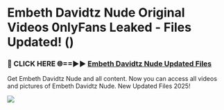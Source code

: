 # Embeth Davidtz Nude Original Videos 0nlyFans Leaked - Files Updated! ()

<h3>🔴 CLICK HERE 🌐==►► <a href="https://tinyurl.com/2p9ay9w9" rel="nofollow">Embeth Davidtz Nude Updated Files</a></h3>

Get Embeth Davidtz Nude and all content. Now you can access all videos and pictures of Embeth Davidtz Nude. New Updated Files 2025!

[![](https://i.imgur.com/KQgVmj3.gif)](https://tinyurl.com/2p9ay9w9)
